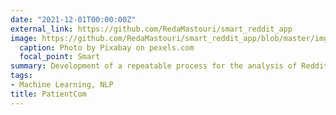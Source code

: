```yaml
---
date: "2021-12-01T00:00:00Z"
external_link: https://github.com/RedaMastouri/smart_reddit_app
image: https://github.com/RedaMastouri/smart_reddit_app/blob/master/img/logo.png?raw=true
  caption: Photo by Pixabay on pexels.com
  focal_point: Smart
summary: Development of a repeatable process for the analysis of Reddit conversations within specific condition and/or disease state with applicable threads and subreddit threads (subreddits) to potentially inform strategy and content development. Create a simplified and repeatable process that does not require the users to be fluent in Reddit.
tags:
- Machine Learning, NLP
title: PatientCom
---
```

